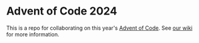 #  Advent of Code 2024

This is a repo for collaborating on this year's [Advent of Code](https://adventofcode.com/2024). See [our wiki](https://github.com/sfkleach/AdventOfCode2024/wiki) for more information.
